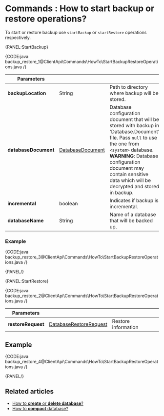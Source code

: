 # Commands : How to start backup or restore operations?

To start or restore backup use `startBackup` or `startRestore` operations respectively.

{PANEL:StartBackup}

{CODE:java backup_restore_1@ClientApi\Commands\HowTo\StartBackupRestoreOperations.java /}

| Parameters | | |
| ------------- | ------------- | ----- |
| **backupLocation** | String | Path to directory where backup will be stored. |
| **databaseDocument** | [DatabaseDocument]() | Database configuration document that will be stored with backup in 'Database.Document' file. Pass `null` to use the one from `<system>` database.<br />**WARNING**: Database configuration document may contain sensitive data which will be decrypted and stored in backup. |
| **incremental** | boolean | Indicates if backup is incremental. |
| **databaseName** | String | Name of a database that will be backed up. |

### Example

{CODE:java backup_restore_3@ClientApi\Commands\HowTo\StartBackupRestoreOperations.java /}

{PANEL/}

{PANEL:StartRestore}

{CODE:java backup_restore_2@ClientApi\Commands\HowTo\StartBackupRestoreOperations.java /}

| Parameters | | |
| ------------- | ------------- | ----- |
| **restoreRequest** | [DatabaseRestoreRequest]() | Restore information |

## Example

{CODE:java backup_restore_4@ClientApi\Commands\HowTo\StartBackupRestoreOperations.java /}

{PANEL/}

## Related articles

- [How to **create** or **delete database**?](../../../client-api/commands/how-to/create-delete-database)     
- [How to **compact** database?](../../../client-api/commands/how-to/compact-database)     